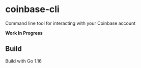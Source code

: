# coinbase-cli

Command line tool for interacting with your Coinbase account

**Work In Progress**

## Build

Build with Go 1.16

